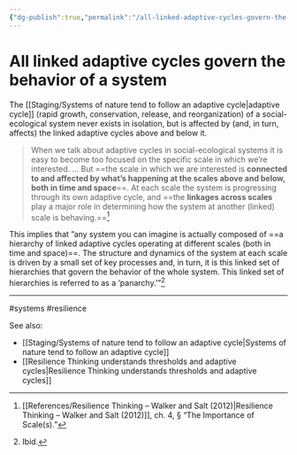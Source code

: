 ```yaml
---
{"dg-publish":true,"permalink":"/all-linked-adaptive-cycles-govern-the-behavior-of-a-system/"}
---
```



# All linked adaptive cycles govern the behavior of a system

The [[Staging/Systems of nature tend to follow an adaptive cycle\|adaptive cycle]] (rapid growth, conservation, release, and reorganization) of a social-ecological system never exists in isolation, but is affected by (and, in turn, affects) the linked adaptive cycles above and below it.

> When we talk about adaptive cycles in social-ecological systems it is easy to become too focused on the specific scale in which we’re interested. … But ==the scale in which we are interested is **connected to and affected by what’s happening at the scales above and below, both in time and space**==. At each scale the system is progressing through its own adaptive cycle, and ==the **linkages across scales** play a major role in determining how the system at another (linked) scale is behaving.==[^1]

This implies that ”any system you can imagine is actually composed of ==a hierarchy of linked adaptive cycles operating at different scales (both in time and space)==. The structure and dynamics of the system at each scale is driven by a small set of key processes and, in turn, it is this linked set of hierarchies that govern the behavior of the whole system. This linked set of hierarchies is referred to as a ‘panarchy.’”[^2]

---
#systems #resilience 

See also:
 - [[Staging/Systems of nature tend to follow an adaptive cycle\|Systems of nature tend to follow an adaptive cycle]]
 - [[Resilience Thinking understands thresholds and adaptive cycles\|Resilience Thinking understands thresholds and adaptive cycles]]

[^1]: [[References/Resilience Thinking – Walker and Salt (2012)\|Resilience Thinking – Walker and Salt (2012)]], ch. 4, § “The Importance of Scale(s).”
[^2]: Ibid.